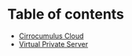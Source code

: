 # Table of contents

* [Cirrocumulus Cloud](README.md)
* [Virtual Private Server](virtual-private-server.md)

